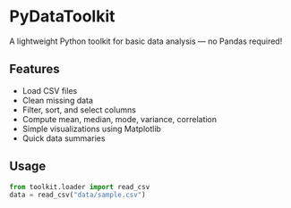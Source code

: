 # PyDataToolkit

A lightweight Python toolkit for basic data analysis — no Pandas required!

## Features
- Load CSV files
- Clean missing data
- Filter, sort, and select columns
- Compute mean, median, mode, variance, correlation
- Simple visualizations using Matplotlib
- Quick data summaries

## Usage
```python
from toolkit.loader import read_csv
data = read_csv("data/sample.csv")